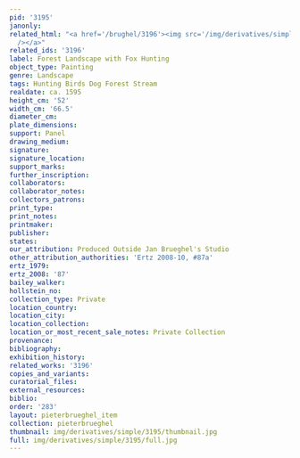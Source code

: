 ```yaml
---
pid: '3195'
janonly: 
related_html: "<a href='/brughel/3196'><img src='/img/derivatives/simple/3196/thumbnail.jpg'
  /></a>"
related_ids: '3196'
label: Forest Landscape with Fox Hunting
object_type: Painting
genre: Landscape
tags: Hunting Birds Dog Forest Stream
realdate: ca. 1595
height_cm: '52'
width_cm: '66.5'
diameter_cm: 
plate_dimensions: 
support: Panel
drawing_medium: 
signature: 
signature_location: 
support_marks: 
further_inscription: 
collaborators: 
collaborator_notes: 
collectors_patrons: 
print_type: 
print_notes: 
printmaker: 
publisher: 
states: 
our_attribution: Produced Outside Jan Brueghel's Studio
other_attribution_authorities: 'Ertz 2008-10, #87a'
ertz_1979: 
ertz_2008: '87'
bailey_walker: 
hollstein_no: 
collection_type: Private
location_country: 
location_city: 
location_collection: 
location_or_most_recent_sale_notes: Private Collection
provenance: 
bibliography: 
exhibition_history: 
related_works: '3196'
copies_and_variants: 
curatorial_files: 
external_resources: 
biblio: 
order: '283'
layout: pieterbrueghel_item
collection: pieterbrueghel
thumbnail: img/derivatives/simple/3195/thumbnail.jpg
full: img/derivatives/simple/3195/full.jpg
---
```

